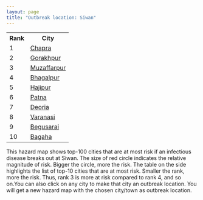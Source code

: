 ```yaml
---
layout: page
title: "Outbreak location: Siwan"
---
```

<div class="flex-container">
<div class="flex-item-left" id="mapid">
<script src="https://buda-magenta.github.io/hazard_map/load_map.js"></script>

<script>
var marker_outbreak = L.marker([26.131004, 84.391257],{"autoPan": true}).addTo(map); marker_outbreak.bindTooltip("Siwan").openTooltip();

var circle_1 = L.circle([25.773344, 84.784977], {"pane": "markerPane", "color": "red", "fill": true, "fillOpacity": 0.2, "fillRule": "evenodd", "lineCap": "round", "lineJoin": "round", "opacity": 1.0, "radius": 136124, "stroke": true, "weight": 3}).addTo(map);
circle_1.bindTooltip("Chapra<br>rank: 1<br>hazard index: 0.136125")
circle_1.bindPopup('<a href="https://buda-magenta.github.io/hazard_map/Chapra">Chapra</a>')

var circle_2 = L.circle([26.671329, 83.364583], {"pane": "markerPane", "color": "red", "fill": true, "fillOpacity": 0.2, "fillRule": "evenodd", "lineCap": "round", "lineJoin": "round", "opacity": 1.0, "radius": 101293, "stroke": true, "weight": 3}).addTo(map);
circle_2.bindTooltip("Gorakhpur<br>rank: 2<br>hazard index: 0.101293")
circle_2.bindPopup('<a href="https://buda-magenta.github.io/hazard_map/Gorakhpur">Gorakhpur</a>')

var circle_3 = L.circle([26.148658, 85.340013], {"pane": "markerPane", "color": "red", "fill": true, "fillOpacity": 0.2, "fillRule": "evenodd", "lineCap": "round", "lineJoin": "round", "opacity": 1.0, "radius": 26555, "stroke": true, "weight": 3}).addTo(map);
circle_3.bindTooltip("Muzaffarpur<br>rank: 3<br>hazard index: 0.026555")
circle_3.bindPopup('<a href="https://buda-magenta.github.io/hazard_map/Muzaffarpur">Muzaffarpur</a>')

var circle_4 = L.circle([25.286698, 87.132254], {"pane": "markerPane", "color": "red", "fill": true, "fillOpacity": 0.2, "fillRule": "evenodd", "lineCap": "round", "lineJoin": "round", "opacity": 1.0, "radius": 16683, "stroke": true, "weight": 3}).addTo(map);
circle_4.bindTooltip("Bhagalpur<br>rank: 4<br>hazard index: 0.016683")
circle_4.bindPopup('<a href="https://buda-magenta.github.io/hazard_map/Bhagalpur">Bhagalpur</a>')

var circle_5 = L.circle([25.720581, 85.255560], {"pane": "markerPane", "color": "red", "fill": true, "fillOpacity": 0.2, "fillRule": "evenodd", "lineCap": "round", "lineJoin": "round", "opacity": 1.0, "radius": 12618, "stroke": true, "weight": 3}).addTo(map);
circle_5.bindTooltip("Hajipur<br>rank: 5<br>hazard index: 0.012618")
circle_5.bindPopup('<a href="https://buda-magenta.github.io/hazard_map/Hajipur">Hajipur</a>')

var circle_6 = L.circle([25.609324, 85.123525], {"pane": "markerPane", "color": "red", "fill": true, "fillOpacity": 0.2, "fillRule": "evenodd", "lineCap": "round", "lineJoin": "round", "opacity": 1.0, "radius": 11495, "stroke": true, "weight": 3}).addTo(map);
circle_6.bindTooltip("Patna<br>rank: 6<br>hazard index: 0.011495")
circle_6.bindPopup('<a href="https://buda-magenta.github.io/hazard_map/Patna">Patna</a>')

var circle_7 = L.circle([26.423847, 83.762732], {"pane": "markerPane", "color": "red", "fill": true, "fillOpacity": 0.2, "fillRule": "evenodd", "lineCap": "round", "lineJoin": "round", "opacity": 1.0, "radius": 9623, "stroke": true, "weight": 3}).addTo(map);
circle_7.bindTooltip("Deoria<br>rank: 7<br>hazard index: 0.009623")
circle_7.bindPopup('<a href="https://buda-magenta.github.io/hazard_map/Deoria">Deoria</a>')

var circle_8 = L.circle([25.335649, 83.007629], {"pane": "markerPane", "color": "red", "fill": true, "fillOpacity": 0.2, "fillRule": "evenodd", "lineCap": "round", "lineJoin": "round", "opacity": 1.0, "radius": 6071, "stroke": true, "weight": 3}).addTo(map);
circle_8.bindTooltip("Varanasi<br>rank: 8<br>hazard index: 0.006071")
circle_8.bindPopup('<a href="https://buda-magenta.github.io/hazard_map/Varanasi">Varanasi</a>')

var circle_9 = L.circle([25.512719, 86.090571], {"pane": "markerPane", "color": "red", "fill": true, "fillOpacity": 0.2, "fillRule": "evenodd", "lineCap": "round", "lineJoin": "round", "opacity": 1.0, "radius": 6004, "stroke": true, "weight": 3}).addTo(map);
circle_9.bindTooltip("Begusarai<br>rank: 9<br>hazard index: 0.006005")
circle_9.bindPopup('<a href="https://buda-magenta.github.io/hazard_map/Begusarai">Begusarai</a>')

var circle_10 = L.circle([27.059011, 84.206464], {"pane": "markerPane", "color": "red", "fill": true, "fillOpacity": 0.2, "fillRule": "evenodd", "lineCap": "round", "lineJoin": "round", "opacity": 1.0, "radius": 4125, "stroke": true, "weight": 3}).addTo(map);
circle_10.bindTooltip("Bagaha<br>rank: 10<br>hazard index: 0.004126")
circle_10.bindPopup('<a href="https://buda-magenta.github.io/hazard_map/Bagaha">Bagaha</a>')

var circle_11 = L.circle([26.838100, 80.934600], {"pane": "markerPane", "color": "red", "fill": true, "fillOpacity": 0.2, "fillRule": "evenodd", "lineCap": "round", "lineJoin": "round", "opacity": 1.0, "radius": 3536, "stroke": true, "weight": 3}).addTo(map);
circle_11.bindTooltip("Lucknow<br>rank: 11<br>hazard index: 0.003536")
circle_11.bindPopup('<a href="https://buda-magenta.github.io/hazard_map/Lucknow">Lucknow</a>')

var circle_12 = L.circle([26.083143, 86.032571], {"pane": "markerPane", "color": "red", "fill": true, "fillOpacity": 0.2, "fillRule": "evenodd", "lineCap": "round", "lineJoin": "round", "opacity": 1.0, "radius": 2984, "stroke": true, "weight": 3}).addTo(map);
circle_12.bindTooltip("Darbhanga<br>rank: 12<br>hazard index: 0.002985")
circle_12.bindPopup('<a href="https://buda-magenta.github.io/hazard_map/Darbhanga">Darbhanga</a>')

var circle_13 = L.circle([27.985060, 80.753845], {"pane": "markerPane", "color": "red", "fill": true, "fillOpacity": 0.2, "fillRule": "evenodd", "lineCap": "round", "lineJoin": "round", "opacity": 1.0, "radius": 2951, "stroke": true, "weight": 3}).addTo(map);
circle_13.bindTooltip("Lakhimpur<br>rank: 13<br>hazard index: 0.002952")
circle_13.bindPopup('<a href="https://buda-magenta.github.io/hazard_map/Lakhimpur">Lakhimpur</a>')

var circle_14 = L.circle([25.877933, 84.119959], {"pane": "markerPane", "color": "red", "fill": true, "fillOpacity": 0.2, "fillRule": "evenodd", "lineCap": "round", "lineJoin": "round", "opacity": 1.0, "radius": 2513, "stroke": true, "weight": 3}).addTo(map);
circle_14.bindTooltip("Ballia<br>rank: 14<br>hazard index: 0.002514")
circle_14.bindPopup('<a href="https://buda-magenta.github.io/hazard_map/Ballia">Ballia</a>')

var circle_15 = L.circle([19.075990, 72.877393], {"pane": "markerPane", "color": "red", "fill": true, "fillOpacity": 0.2, "fillRule": "evenodd", "lineCap": "round", "lineJoin": "round", "opacity": 1.0, "radius": 2461, "stroke": true, "weight": 3}).addTo(map);
circle_15.bindTooltip("Mumbai<br>rank: 15<br>hazard index: 0.002462")
circle_15.bindPopup('<a href="https://buda-magenta.github.io/hazard_map/Mumbai">Mumbai</a>')

var circle_16 = L.circle([25.954628, 83.647350], {"pane": "markerPane", "color": "red", "fill": true, "fillOpacity": 0.2, "fillRule": "evenodd", "lineCap": "round", "lineJoin": "round", "opacity": 1.0, "radius": 2335, "stroke": true, "weight": 3}).addTo(map);
circle_16.bindTooltip("Maunath Bhanjan<br>rank: 16<br>hazard index: 0.002335")
circle_16.bindPopup('<a href="https://buda-magenta.github.io/hazard_map/Maunath_Bhanjan">Maunath Bhanjan</a>')

var circle_17 = L.circle([24.796436, 85.007956], {"pane": "markerPane", "color": "red", "fill": true, "fillOpacity": 0.2, "fillRule": "evenodd", "lineCap": "round", "lineJoin": "round", "opacity": 1.0, "radius": 2330, "stroke": true, "weight": 3}).addTo(map);
circle_17.bindTooltip("Gaya<br>rank: 17<br>hazard index: 0.002330")
circle_17.bindPopup('<a href="https://buda-magenta.github.io/hazard_map/Gaya">Gaya</a>')

var circle_18 = L.circle([25.832642, 86.614893], {"pane": "markerPane", "color": "red", "fill": true, "fillOpacity": 0.2, "fillRule": "evenodd", "lineCap": "round", "lineJoin": "round", "opacity": 1.0, "radius": 2122, "stroke": true, "weight": 3}).addTo(map);
circle_18.bindTooltip("Saharsa<br>rank: 18<br>hazard index: 0.002123")
circle_18.bindPopup('<a href="https://buda-magenta.github.io/hazard_map/Saharsa">Saharsa</a>')

var circle_19 = L.circle([25.560900, 87.647654], {"pane": "markerPane", "color": "red", "fill": true, "fillOpacity": 0.2, "fillRule": "evenodd", "lineCap": "round", "lineJoin": "round", "opacity": 1.0, "radius": 2037, "stroke": true, "weight": 3}).addTo(map);
circle_19.bindTooltip("Katihar<br>rank: 19<br>hazard index: 0.002037")
circle_19.bindPopup('<a href="https://buda-magenta.github.io/hazard_map/Katihar">Katihar</a>')

var circle_20 = L.circle([26.724789, 82.793269], {"pane": "markerPane", "color": "red", "fill": true, "fillOpacity": 0.2, "fillRule": "evenodd", "lineCap": "round", "lineJoin": "round", "opacity": 1.0, "radius": 1894, "stroke": true, "weight": 3}).addTo(map);
circle_20.bindTooltip("Basti<br>rank: 20<br>hazard index: 0.001895")
circle_20.bindPopup('<a href="https://buda-magenta.github.io/hazard_map/Basti">Basti</a>')

var circle_21 = L.circle([26.055318, 82.993139], {"pane": "markerPane", "color": "red", "fill": true, "fillOpacity": 0.2, "fillRule": "evenodd", "lineCap": "round", "lineJoin": "round", "opacity": 1.0, "radius": 1560, "stroke": true, "weight": 3}).addTo(map);
circle_21.bindTooltip("Nizamabad<br>rank: 21<br>hazard index: 0.001561")
circle_21.bindPopup('<a href="https://buda-magenta.github.io/hazard_map/Nizamabad">Nizamabad</a>')

var circle_22 = L.circle([26.460914, 80.321759], {"pane": "markerPane", "color": "red", "fill": true, "fillOpacity": 0.2, "fillRule": "evenodd", "lineCap": "round", "lineJoin": "round", "opacity": 1.0, "radius": 1549, "stroke": true, "weight": 3}).addTo(map);
circle_22.bindTooltip("Kanpur<br>rank: 22<br>hazard index: 0.001549")
circle_22.bindPopup('<a href="https://buda-magenta.github.io/hazard_map/Kanpur">Kanpur</a>')

var circle_23 = L.circle([26.716413, 88.430992], {"pane": "markerPane", "color": "red", "fill": true, "fillOpacity": 0.2, "fillRule": "evenodd", "lineCap": "round", "lineJoin": "round", "opacity": 1.0, "radius": 1530, "stroke": true, "weight": 3}).addTo(map);
circle_23.bindTooltip("Siliguri<br>rank: 23<br>hazard index: 0.001530")
circle_23.bindPopup('<a href="https://buda-magenta.github.io/hazard_map/Siliguri">Siliguri</a>')

var circle_24 = L.circle([25.205305, 85.514612], {"pane": "markerPane", "color": "red", "fill": true, "fillOpacity": 0.2, "fillRule": "evenodd", "lineCap": "round", "lineJoin": "round", "opacity": 1.0, "radius": 1492, "stroke": true, "weight": 3}).addTo(map);
circle_24.bindTooltip("Biharsharif<br>rank: 24<br>hazard index: 0.001493")
circle_24.bindPopup('<a href="https://buda-magenta.github.io/hazard_map/Biharsharif">Biharsharif</a>')

var circle_25 = L.circle([25.623457, 84.596839], {"pane": "markerPane", "color": "red", "fill": true, "fillOpacity": 0.2, "fillRule": "evenodd", "lineCap": "round", "lineJoin": "round", "opacity": 1.0, "radius": 1312, "stroke": true, "weight": 3}).addTo(map);
circle_25.bindTooltip("Arrah<br>rank: 25<br>hazard index: 0.001313")
circle_25.bindPopup('<a href="https://buda-magenta.github.io/hazard_map/Arrah">Arrah</a>')

var circle_26 = L.circle([21.170200, 72.831100], {"pane": "markerPane", "color": "red", "fill": true, "fillOpacity": 0.2, "fillRule": "evenodd", "lineCap": "round", "lineJoin": "round", "opacity": 1.0, "radius": 1238, "stroke": true, "weight": 3}).addTo(map);
circle_26.bindTooltip("Surat<br>rank: 26<br>hazard index: 0.001238")
circle_26.bindPopup('<a href="https://buda-magenta.github.io/hazard_map/Surat">Surat</a>')

var circle_27 = L.circle([25.531031, 78.652689], {"pane": "markerPane", "color": "red", "fill": true, "fillOpacity": 0.2, "fillRule": "evenodd", "lineCap": "round", "lineJoin": "round", "opacity": 1.0, "radius": 1170, "stroke": true, "weight": 3}).addTo(map);
circle_27.bindTooltip("Jhansi<br>rank: 27<br>hazard index: 0.001171")
circle_27.bindPopup('<a href="https://buda-magenta.github.io/hazard_map/Jhansi">Jhansi</a>')

var circle_28 = L.circle([28.651718, 77.221939], {"pane": "markerPane", "color": "red", "fill": true, "fillOpacity": 0.2, "fillRule": "evenodd", "lineCap": "round", "lineJoin": "round", "opacity": 1.0, "radius": 1087, "stroke": true, "weight": 3}).addTo(map);
circle_28.bindTooltip("Delhi<br>rank: 28<br>hazard index: 0.001087")
circle_28.bindPopup('<a href="https://buda-magenta.github.io/hazard_map/Delhi">Delhi</a>')

var circle_29 = L.circle([25.329791, 86.456777], {"pane": "markerPane", "color": "red", "fill": true, "fillOpacity": 0.2, "fillRule": "evenodd", "lineCap": "round", "lineJoin": "round", "opacity": 1.0, "radius": 1061, "stroke": true, "weight": 3}).addTo(map);
circle_29.bindTooltip("Jamalpur<br>rank: 29<br>hazard index: 0.001062")
circle_29.bindPopup('<a href="https://buda-magenta.github.io/hazard_map/Jamalpur">Jamalpur</a>')

var circle_30 = L.circle([26.269721, 82.994425], {"pane": "markerPane", "color": "red", "fill": true, "fillOpacity": 0.2, "fillRule": "evenodd", "lineCap": "round", "lineJoin": "round", "opacity": 1.0, "radius": 1060, "stroke": true, "weight": 3}).addTo(map);
circle_30.bindTooltip("Burhanpur<br>rank: 30<br>hazard index: 0.001060")
circle_30.bindPopup('<a href="https://buda-magenta.github.io/hazard_map/Burhanpur">Burhanpur</a>')

var circle_31 = L.circle([26.791073, 84.560107], {"pane": "markerPane", "color": "red", "fill": true, "fillOpacity": 0.2, "fillRule": "evenodd", "lineCap": "round", "lineJoin": "round", "opacity": 1.0, "radius": 1028, "stroke": true, "weight": 3}).addTo(map);
circle_31.bindTooltip("Bettiah<br>rank: 31<br>hazard index: 0.001028")
circle_31.bindPopup('<a href="https://buda-magenta.github.io/hazard_map/Bettiah">Bettiah</a>')

var circle_32 = L.circle([22.541418, 88.357691], {"pane": "markerPane", "color": "red", "fill": true, "fillOpacity": 0.2, "fillRule": "evenodd", "lineCap": "round", "lineJoin": "round", "opacity": 1.0, "radius": 1015, "stroke": true, "weight": 3}).addTo(map);
circle_32.bindTooltip("Kolkata<br>rank: 32<br>hazard index: 0.001016")
circle_32.bindPopup('<a href="https://buda-magenta.github.io/hazard_map/Kolkata">Kolkata</a>')

var circle_33 = L.circle([26.669512, 84.957411], {"pane": "markerPane", "color": "red", "fill": true, "fillOpacity": 0.2, "fillRule": "evenodd", "lineCap": "round", "lineJoin": "round", "opacity": 1.0, "radius": 1013, "stroke": true, "weight": 3}).addTo(map);
circle_33.bindTooltip("Motihari<br>rank: 33<br>hazard index: 0.001013")
circle_33.bindPopup('<a href="https://buda-magenta.github.io/hazard_map/Motihari">Motihari</a>')

var circle_34 = L.circle([25.438130, 81.833800], {"pane": "markerPane", "color": "red", "fill": true, "fillOpacity": 0.2, "fillRule": "evenodd", "lineCap": "round", "lineJoin": "round", "opacity": 1.0, "radius": 966, "stroke": true, "weight": 3}).addTo(map);
circle_34.bindTooltip("Allahabad<br>rank: 34<br>hazard index: 0.000967")
circle_34.bindPopup('<a href="https://buda-magenta.github.io/hazard_map/Allahabad">Allahabad</a>')

var circle_35 = L.circle([25.264902, 82.985787], {"pane": "markerPane", "color": "red", "fill": true, "fillOpacity": 0.2, "fillRule": "evenodd", "lineCap": "round", "lineJoin": "round", "opacity": 1.0, "radius": 946, "stroke": true, "weight": 3}).addTo(map);
circle_35.bindTooltip("Morvi<br>rank: 35<br>hazard index: 0.000947")
circle_35.bindPopup('<a href="https://buda-magenta.github.io/hazard_map/Morvi">Morvi</a>')

var circle_36 = L.circle([25.623400, 85.041700], {"pane": "markerPane", "color": "red", "fill": true, "fillOpacity": 0.2, "fillRule": "evenodd", "lineCap": "round", "lineJoin": "round", "opacity": 1.0, "radius": 916, "stroke": true, "weight": 3}).addTo(map);
circle_36.bindTooltip("Dinapur Nizamat<br>rank: 36<br>hazard index: 0.000916")
circle_36.bindPopup('<a href="https://buda-magenta.github.io/hazard_map/Dinapur_Nizamat">Dinapur Nizamat</a>')

var circle_37 = L.circle([26.180598, 91.753943], {"pane": "markerPane", "color": "red", "fill": true, "fillOpacity": 0.2, "fillRule": "evenodd", "lineCap": "round", "lineJoin": "round", "opacity": 1.0, "radius": 893, "stroke": true, "weight": 3}).addTo(map);
circle_37.bindTooltip("Guwahati<br>rank: 37<br>hazard index: 0.000893")
circle_37.bindPopup('<a href="https://buda-magenta.github.io/hazard_map/Guwahati">Guwahati</a>')

var circle_38 = L.circle([25.895924, 82.437716], {"pane": "markerPane", "color": "red", "fill": true, "fillOpacity": 0.2, "fillRule": "evenodd", "lineCap": "round", "lineJoin": "round", "opacity": 1.0, "radius": 882, "stroke": true, "weight": 3}).addTo(map);
circle_38.bindTooltip("Badlapur<br>rank: 38<br>hazard index: 0.000882")
circle_38.bindPopup('<a href="https://buda-magenta.github.io/hazard_map/Badlapur">Badlapur</a>')

var circle_39 = L.circle([25.572433, 83.609605], {"pane": "markerPane", "color": "red", "fill": true, "fillOpacity": 0.2, "fillRule": "evenodd", "lineCap": "round", "lineJoin": "round", "opacity": 1.0, "radius": 850, "stroke": true, "weight": 3}).addTo(map);
circle_39.bindTooltip("Medinipur<br>rank: 39<br>hazard index: 0.000850")
circle_39.bindPopup('<a href="https://buda-magenta.github.io/hazard_map/Medinipur">Medinipur</a>')

var circle_40 = L.circle([25.795593, 82.488341], {"pane": "markerPane", "color": "red", "fill": true, "fillOpacity": 0.2, "fillRule": "evenodd", "lineCap": "round", "lineJoin": "round", "opacity": 1.0, "radius": 846, "stroke": true, "weight": 3}).addTo(map);
circle_40.bindTooltip("Jaunpur<br>rank: 40<br>hazard index: 0.000846")
circle_40.bindPopup('<a href="https://buda-magenta.github.io/hazard_map/Jaunpur">Jaunpur</a>')

var circle_41 = L.circle([27.109667, 81.918329], {"pane": "markerPane", "color": "red", "fill": true, "fillOpacity": 0.2, "fillRule": "evenodd", "lineCap": "round", "lineJoin": "round", "opacity": 1.0, "radius": 833, "stroke": true, "weight": 3}).addTo(map);
circle_41.bindTooltip("Gonda<br>rank: 41<br>hazard index: 0.000834")
circle_41.bindPopup('<a href="https://buda-magenta.github.io/hazard_map/Gonda">Gonda</a>')

var circle_42 = L.circle([24.900100, 84.018211], {"pane": "markerPane", "color": "red", "fill": true, "fillOpacity": 0.2, "fillRule": "evenodd", "lineCap": "round", "lineJoin": "round", "opacity": 1.0, "radius": 741, "stroke": true, "weight": 3}).addTo(map);
circle_42.bindTooltip("Sasaram<br>rank: 42<br>hazard index: 0.000741")
circle_42.bindPopup('<a href="https://buda-magenta.github.io/hazard_map/Sasaram">Sasaram</a>')

var circle_43 = L.circle([26.022697, 83.028873], {"pane": "markerPane", "color": "red", "fill": true, "fillOpacity": 0.2, "fillRule": "evenodd", "lineCap": "round", "lineJoin": "round", "opacity": 1.0, "radius": 729, "stroke": true, "weight": 3}).addTo(map);
circle_43.bindTooltip("Azamgarh<br>rank: 43<br>hazard index: 0.000729")
circle_43.bindPopup('<a href="https://buda-magenta.github.io/hazard_map/Azamgarh">Azamgarh</a>')

var circle_44 = L.circle([25.280733, 83.125128], {"pane": "markerPane", "color": "red", "fill": true, "fillOpacity": 0.2, "fillRule": "evenodd", "lineCap": "round", "lineJoin": "round", "opacity": 1.0, "radius": 677, "stroke": true, "weight": 3}).addTo(map);
circle_44.bindTooltip("Mughal Sarai<br>rank: 44<br>hazard index: 0.000677")
circle_44.bindPopup('<a href="https://buda-magenta.github.io/hazard_map/Mughal_Sarai">Mughal Sarai</a>')

var circle_45 = L.circle([25.152471, 85.006878], {"pane": "markerPane", "color": "red", "fill": true, "fillOpacity": 0.2, "fillRule": "evenodd", "lineCap": "round", "lineJoin": "round", "opacity": 1.0, "radius": 668, "stroke": true, "weight": 3}).addTo(map);
circle_45.bindTooltip("Jehanabad<br>rank: 45<br>hazard index: 0.000669")
circle_45.bindPopup('<a href="https://buda-magenta.github.io/hazard_map/Jehanabad">Jehanabad</a>')

var circle_46 = L.circle([23.687130, 86.974659], {"pane": "markerPane", "color": "red", "fill": true, "fillOpacity": 0.2, "fillRule": "evenodd", "lineCap": "round", "lineJoin": "round", "opacity": 1.0, "radius": 598, "stroke": true, "weight": 3}).addTo(map);
circle_46.bindTooltip("Asansol<br>rank: 46<br>hazard index: 0.000598")
circle_46.bindPopup('<a href="https://buda-magenta.github.io/hazard_map/Asansol">Asansol</a>')

var circle_47 = L.circle([22.801519, 86.202958], {"pane": "markerPane", "color": "red", "fill": true, "fillOpacity": 0.2, "fillRule": "evenodd", "lineCap": "round", "lineJoin": "round", "opacity": 1.0, "radius": 583, "stroke": true, "weight": 3}).addTo(map);
circle_47.bindTooltip("Jamshedpur<br>rank: 47<br>hazard index: 0.000583")
circle_47.bindPopup('<a href="https://buda-magenta.github.io/hazard_map/Jamshedpur">Jamshedpur</a>')

var circle_48 = L.circle([25.562071, 84.015672], {"pane": "markerPane", "color": "red", "fill": true, "fillOpacity": 0.2, "fillRule": "evenodd", "lineCap": "round", "lineJoin": "round", "opacity": 1.0, "radius": 543, "stroke": true, "weight": 3}).addTo(map);
circle_48.bindTooltip("Buxar<br>rank: 48<br>hazard index: 0.000544")
circle_48.bindPopup('<a href="https://buda-magenta.github.io/hazard_map/Buxar">Buxar</a>')

var circle_49 = L.circle([25.603508, 83.507454], {"pane": "markerPane", "color": "red", "fill": true, "fillOpacity": 0.2, "fillRule": "evenodd", "lineCap": "round", "lineJoin": "round", "opacity": 1.0, "radius": 513, "stroke": true, "weight": 3}).addTo(map);
circle_49.bindTooltip("Ghazipur<br>rank: 49<br>hazard index: 0.000513")
circle_49.bindPopup('<a href="https://buda-magenta.github.io/hazard_map/Ghazipur">Ghazipur</a>')

var circle_50 = L.circle([21.237947, 81.633683], {"pane": "markerPane", "color": "red", "fill": true, "fillOpacity": 0.2, "fillRule": "evenodd", "lineCap": "round", "lineJoin": "round", "opacity": 1.0, "radius": 505, "stroke": true, "weight": 3}).addTo(map);
circle_50.bindTooltip("Raipur<br>rank: 50<br>hazard index: 0.000505")
circle_50.bindPopup('<a href="https://buda-magenta.github.io/hazard_map/Raipur">Raipur</a>')

var circle_51 = L.circle([27.633333, 77.583333], {"pane": "markerPane", "color": "red", "fill": true, "fillOpacity": 0.2, "fillRule": "evenodd", "lineCap": "round", "lineJoin": "round", "opacity": 1.0, "radius": 428, "stroke": true, "weight": 3}).addTo(map);
circle_51.bindTooltip("Mathura<br>rank: 51<br>hazard index: 0.000428")
circle_51.bindPopup('<a href="https://buda-magenta.github.io/hazard_map/Mathura">Mathura</a>')

var circle_52 = L.circle([28.457876, 79.405571], {"pane": "markerPane", "color": "red", "fill": true, "fillOpacity": 0.2, "fillRule": "evenodd", "lineCap": "round", "lineJoin": "round", "opacity": 1.0, "radius": 388, "stroke": true, "weight": 3}).addTo(map);
circle_52.bindTooltip("Bareilly<br>rank: 52<br>hazard index: 0.000389")
circle_52.bindPopup('<a href="https://buda-magenta.github.io/hazard_map/Bareilly">Bareilly</a>')

var circle_53 = L.circle([23.160894, 79.949770], {"pane": "markerPane", "color": "red", "fill": true, "fillOpacity": 0.2, "fillRule": "evenodd", "lineCap": "round", "lineJoin": "round", "opacity": 1.0, "radius": 381, "stroke": true, "weight": 3}).addTo(map);
circle_53.bindTooltip("Jabalpur<br>rank: 53<br>hazard index: 0.000381")
circle_53.bindPopup('<a href="https://buda-magenta.github.io/hazard_map/Jabalpur">Jabalpur</a>')

var circle_54 = L.circle([23.795281, 86.430964], {"pane": "markerPane", "color": "red", "fill": true, "fillOpacity": 0.2, "fillRule": "evenodd", "lineCap": "round", "lineJoin": "round", "opacity": 1.0, "radius": 316, "stroke": true, "weight": 3}).addTo(map);
circle_54.bindTooltip("Dhanbad<br>rank: 54<br>hazard index: 0.000317")
circle_54.bindPopup('<a href="https://buda-magenta.github.io/hazard_map/Dhanbad">Dhanbad</a>')

var circle_55 = L.circle([24.965712, 88.127778], {"pane": "markerPane", "color": "red", "fill": true, "fillOpacity": 0.2, "fillRule": "evenodd", "lineCap": "round", "lineJoin": "round", "opacity": 1.0, "radius": 311, "stroke": true, "weight": 3}).addTo(map);
circle_55.bindTooltip("English Bazar<br>rank: 55<br>hazard index: 0.000311")
circle_55.bindPopup('<a href="https://buda-magenta.github.io/hazard_map/English_Bazar">English Bazar</a>')

var circle_56 = L.circle([23.370035, 85.325013], {"pane": "markerPane", "color": "red", "fill": true, "fillOpacity": 0.2, "fillRule": "evenodd", "lineCap": "round", "lineJoin": "round", "opacity": 1.0, "radius": 292, "stroke": true, "weight": 3}).addTo(map);
circle_56.bindTooltip("Ranchi<br>rank: 56<br>hazard index: 0.000293")
circle_56.bindPopup('<a href="https://buda-magenta.github.io/hazard_map/Ranchi">Ranchi</a>')

var circle_57 = L.circle([19.194329, 72.970178], {"pane": "markerPane", "color": "red", "fill": true, "fillOpacity": 0.2, "fillRule": "evenodd", "lineCap": "round", "lineJoin": "round", "opacity": 1.0, "radius": 258, "stroke": true, "weight": 3}).addTo(map);
circle_57.bindTooltip("Thane<br>rank: 57<br>hazard index: 0.000258")
circle_57.bindPopup('<a href="https://buda-magenta.github.io/hazard_map/Thane">Thane</a>')

var circle_58 = L.circle([24.500000, 81.000000], {"pane": "markerPane", "color": "red", "fill": true, "fillOpacity": 0.2, "fillRule": "evenodd", "lineCap": "round", "lineJoin": "round", "opacity": 1.0, "radius": 241, "stroke": true, "weight": 3}).addTo(map);
circle_58.bindTooltip("Satna<br>rank: 58<br>hazard index: 0.000241")
circle_58.bindPopup('<a href="https://buda-magenta.github.io/hazard_map/Satna">Satna</a>')

var circle_59 = L.circle([30.909016, 75.851601], {"pane": "markerPane", "color": "red", "fill": true, "fillOpacity": 0.2, "fillRule": "evenodd", "lineCap": "round", "lineJoin": "round", "opacity": 1.0, "radius": 240, "stroke": true, "weight": 3}).addTo(map);
circle_59.bindTooltip("Ludhiana<br>rank: 59<br>hazard index: 0.000240")
circle_59.bindPopup('<a href="https://buda-magenta.github.io/hazard_map/Ludhiana">Ludhiana</a>')

var circle_60 = L.circle([23.258486, 77.401989], {"pane": "markerPane", "color": "red", "fill": true, "fillOpacity": 0.2, "fillRule": "evenodd", "lineCap": "round", "lineJoin": "round", "opacity": 1.0, "radius": 238, "stroke": true, "weight": 3}).addTo(map);
circle_60.bindTooltip("Bhopal<br>rank: 60<br>hazard index: 0.000239")
circle_60.bindPopup('<a href="https://buda-magenta.github.io/hazard_map/Bhopal">Bhopal</a>')

var circle_61 = L.circle([26.000000, 87.500000], {"pane": "markerPane", "color": "red", "fill": true, "fillOpacity": 0.2, "fillRule": "evenodd", "lineCap": "round", "lineJoin": "round", "opacity": 1.0, "radius": 220, "stroke": true, "weight": 3}).addTo(map);
circle_61.bindTooltip("Purnia<br>rank: 61<br>hazard index: 0.000221")
circle_61.bindPopup('<a href="https://buda-magenta.github.io/hazard_map/Purnia">Purnia</a>')

var circle_62 = L.circle([26.298638, 87.953148], {"pane": "markerPane", "color": "red", "fill": true, "fillOpacity": 0.2, "fillRule": "evenodd", "lineCap": "round", "lineJoin": "round", "opacity": 1.0, "radius": 207, "stroke": true, "weight": 3}).addTo(map);
circle_62.bindTooltip("Kishanganj<br>rank: 62<br>hazard index: 0.000208")
circle_62.bindPopup('<a href="https://buda-magenta.github.io/hazard_map/Kishanganj">Kishanganj</a>')

var circle_63 = L.circle([20.011247, 73.790236], {"pane": "markerPane", "color": "red", "fill": true, "fillOpacity": 0.2, "fillRule": "evenodd", "lineCap": "round", "lineJoin": "round", "opacity": 1.0, "radius": 202, "stroke": true, "weight": 3}).addTo(map);
circle_63.bindTooltip("Nashik<br>rank: 63<br>hazard index: 0.000203")
circle_63.bindPopup('<a href="https://buda-magenta.github.io/hazard_map/Nashik">Nashik</a>')

var circle_64 = L.circle([22.383333, 82.133333], {"pane": "markerPane", "color": "red", "fill": true, "fillOpacity": 0.2, "fillRule": "evenodd", "lineCap": "round", "lineJoin": "round", "opacity": 1.0, "radius": 165, "stroke": true, "weight": 3}).addTo(map);
circle_64.bindTooltip("Bilaspur<br>rank: 64<br>hazard index: 0.000165")
circle_64.bindPopup('<a href="https://buda-magenta.github.io/hazard_map/Bilaspur">Bilaspur</a>')

var circle_65 = L.circle([19.169335, 77.311013], {"pane": "markerPane", "color": "red", "fill": true, "fillOpacity": 0.2, "fillRule": "evenodd", "lineCap": "round", "lineJoin": "round", "opacity": 1.0, "radius": 164, "stroke": true, "weight": 3}).addTo(map);
circle_65.bindTooltip("Nanded Waghala<br>rank: 65<br>hazard index: 0.000164")
circle_65.bindPopup('<a href="https://buda-magenta.github.io/hazard_map/Nanded_Waghala">Nanded Waghala</a>')

var circle_66 = L.circle([28.863842, 78.805778], {"pane": "markerPane", "color": "red", "fill": true, "fillOpacity": 0.2, "fillRule": "evenodd", "lineCap": "round", "lineJoin": "round", "opacity": 1.0, "radius": 161, "stroke": true, "weight": 3}).addTo(map);
circle_66.bindTooltip("Moradabad<br>rank: 66<br>hazard index: 0.000162")
circle_66.bindPopup('<a href="https://buda-magenta.github.io/hazard_map/Moradabad">Moradabad</a>')

var circle_67 = L.circle([22.782355, 86.159003], {"pane": "markerPane", "color": "red", "fill": true, "fillOpacity": 0.2, "fillRule": "evenodd", "lineCap": "round", "lineJoin": "round", "opacity": 1.0, "radius": 161, "stroke": true, "weight": 3}).addTo(map);
circle_67.bindTooltip("Adityapur<br>rank: 67<br>hazard index: 0.000161")
circle_67.bindPopup('<a href="https://buda-magenta.github.io/hazard_map/Adityapur">Adityapur</a>')

var circle_68 = L.circle([26.626484, 88.734077], {"pane": "markerPane", "color": "red", "fill": true, "fillOpacity": 0.2, "fillRule": "evenodd", "lineCap": "round", "lineJoin": "round", "opacity": 1.0, "radius": 158, "stroke": true, "weight": 3}).addTo(map);
circle_68.bindTooltip("Jalpaiguri<br>rank: 68<br>hazard index: 0.000159")
circle_68.bindPopup('<a href="https://buda-magenta.github.io/hazard_map/Jalpaiguri">Jalpaiguri</a>')

var circle_69 = L.circle([13.083694, 80.270186], {"pane": "markerPane", "color": "red", "fill": true, "fillOpacity": 0.2, "fillRule": "evenodd", "lineCap": "round", "lineJoin": "round", "opacity": 1.0, "radius": 146, "stroke": true, "weight": 3}).addTo(map);
circle_69.bindTooltip("Chennai<br>rank: 69<br>hazard index: 0.000147")
circle_69.bindPopup('<a href="https://buda-magenta.github.io/hazard_map/Chennai">Chennai</a>')

var circle_70 = L.circle([31.634308, 74.873679], {"pane": "markerPane", "color": "red", "fill": true, "fillOpacity": 0.2, "fillRule": "evenodd", "lineCap": "round", "lineJoin": "round", "opacity": 1.0, "radius": 143, "stroke": true, "weight": 3}).addTo(map);
circle_70.bindTooltip("Amritsar<br>rank: 70<br>hazard index: 0.000143")
circle_70.bindPopup('<a href="https://buda-magenta.github.io/hazard_map/Amritsar">Amritsar</a>')

var circle_71 = L.circle([22.305199, 70.802834], {"pane": "markerPane", "color": "red", "fill": true, "fillOpacity": 0.2, "fillRule": "evenodd", "lineCap": "round", "lineJoin": "round", "opacity": 1.0, "radius": 139, "stroke": true, "weight": 3}).addTo(map);
circle_71.bindTooltip("Rajkot<br>rank: 71<br>hazard index: 0.000140")
circle_71.bindPopup('<a href="https://buda-magenta.github.io/hazard_map/Rajkot">Rajkot</a>')

var circle_72 = L.circle([26.638076, 82.059024], {"pane": "markerPane", "color": "red", "fill": true, "fillOpacity": 0.2, "fillRule": "evenodd", "lineCap": "round", "lineJoin": "round", "opacity": 1.0, "radius": 138, "stroke": true, "weight": 3}).addTo(map);
circle_72.bindTooltip("Faizabad<br>rank: 72<br>hazard index: 0.000139")
circle_72.bindPopup('<a href="https://buda-magenta.github.io/hazard_map/Faizabad">Faizabad</a>')

var circle_73 = L.circle([25.680654, 88.124646], {"pane": "markerPane", "color": "red", "fill": true, "fillOpacity": 0.2, "fillRule": "evenodd", "lineCap": "round", "lineJoin": "round", "opacity": 1.0, "radius": 138, "stroke": true, "weight": 3}).addTo(map);
circle_73.bindTooltip("Raiganj<br>rank: 73<br>hazard index: 0.000139")
circle_73.bindPopup('<a href="https://buda-magenta.github.io/hazard_map/Raiganj">Raiganj</a>')

var circle_74 = L.circle([20.843512, 75.525927], {"pane": "markerPane", "color": "red", "fill": true, "fillOpacity": 0.2, "fillRule": "evenodd", "lineCap": "round", "lineJoin": "round", "opacity": 1.0, "radius": 134, "stroke": true, "weight": 3}).addTo(map);
circle_74.bindTooltip("Jalgaon<br>rank: 74<br>hazard index: 0.000135")
circle_74.bindPopup('<a href="https://buda-magenta.github.io/hazard_map/Jalgaon">Jalgaon</a>')

var circle_75 = L.circle([21.199035, 81.397955], {"pane": "markerPane", "color": "red", "fill": true, "fillOpacity": 0.2, "fillRule": "evenodd", "lineCap": "round", "lineJoin": "round", "opacity": 1.0, "radius": 134, "stroke": true, "weight": 3}).addTo(map);
circle_75.bindTooltip("Durg<br>rank: 75<br>hazard index: 0.000134")
circle_75.bindPopup('<a href="https://buda-magenta.github.io/hazard_map/Durg">Durg</a>')

var circle_76 = L.circle([28.651718, 77.221939], {"pane": "markerPane", "color": "red", "fill": true, "fillOpacity": 0.2, "fillRule": "evenodd", "lineCap": "round", "lineJoin": "round", "opacity": 1.0, "radius": 128, "stroke": true, "weight": 3}).addTo(map);
circle_76.bindTooltip("Dehri<br>rank: 76<br>hazard index: 0.000128")
circle_76.bindPopup('<a href="https://buda-magenta.github.io/hazard_map/Dehri">Dehri</a>')

var circle_77 = L.circle([31.292011, 75.568058], {"pane": "markerPane", "color": "red", "fill": true, "fillOpacity": 0.2, "fillRule": "evenodd", "lineCap": "round", "lineJoin": "round", "opacity": 1.0, "radius": 128, "stroke": true, "weight": 3}).addTo(map);
circle_77.bindTooltip("Jalandhar<br>rank: 77<br>hazard index: 0.000128")
circle_77.bindPopup('<a href="https://buda-magenta.github.io/hazard_map/Jalandhar">Jalandhar</a>')

var circle_78 = L.circle([23.535048, 87.338043], {"pane": "markerPane", "color": "red", "fill": true, "fillOpacity": 0.2, "fillRule": "evenodd", "lineCap": "round", "lineJoin": "round", "opacity": 1.0, "radius": 128, "stroke": true, "weight": 3}).addTo(map);
circle_78.bindTooltip("Durgapur<br>rank: 78<br>hazard index: 0.000128")
circle_78.bindPopup('<a href="https://buda-magenta.github.io/hazard_map/Durgapur">Durgapur</a>')

var circle_79 = L.circle([17.388786, 78.461065], {"pane": "markerPane", "color": "red", "fill": true, "fillOpacity": 0.2, "fillRule": "evenodd", "lineCap": "round", "lineJoin": "round", "opacity": 1.0, "radius": 124, "stroke": true, "weight": 3}).addTo(map);
circle_79.bindTooltip("Hyderabad<br>rank: 79<br>hazard index: 0.000125")
circle_79.bindPopup('<a href="https://buda-magenta.github.io/hazard_map/Hyderabad">Hyderabad</a>')

var circle_80 = L.circle([28.794068, 79.185930], {"pane": "markerPane", "color": "red", "fill": true, "fillOpacity": 0.2, "fillRule": "evenodd", "lineCap": "round", "lineJoin": "round", "opacity": 1.0, "radius": 116, "stroke": true, "weight": 3}).addTo(map);
circle_80.bindTooltip("Rampur<br>rank: 80<br>hazard index: 0.000116")
circle_80.bindPopup('<a href="https://buda-magenta.github.io/hazard_map/Rampur">Rampur</a>')

var circle_81 = L.circle([23.699128, 85.991069], {"pane": "markerPane", "color": "red", "fill": true, "fillOpacity": 0.2, "fillRule": "evenodd", "lineCap": "round", "lineJoin": "round", "opacity": 1.0, "radius": 112, "stroke": true, "weight": 3}).addTo(map);
circle_81.bindTooltip("Bokaro<br>rank: 81<br>hazard index: 0.000113")
circle_81.bindPopup('<a href="https://buda-magenta.github.io/hazard_map/Bokaro">Bokaro</a>')

var circle_82 = L.circle([27.437194, 79.489129], {"pane": "markerPane", "color": "red", "fill": true, "fillOpacity": 0.2, "fillRule": "evenodd", "lineCap": "round", "lineJoin": "round", "opacity": 1.0, "radius": 112, "stroke": true, "weight": 3}).addTo(map);
circle_82.bindTooltip("Farrukhabad<br>rank: 82<br>hazard index: 0.000112")
circle_82.bindPopup('<a href="https://buda-magenta.github.io/hazard_map/Farrukhabad">Farrukhabad</a>')

var circle_83 = L.circle([23.332200, 86.361600], {"pane": "markerPane", "color": "red", "fill": true, "fillOpacity": 0.2, "fillRule": "evenodd", "lineCap": "round", "lineJoin": "round", "opacity": 1.0, "radius": 112, "stroke": true, "weight": 3}).addTo(map);
circle_83.bindTooltip("Purulia<br>rank: 83<br>hazard index: 0.000112")
circle_83.bindPopup('<a href="https://buda-magenta.github.io/hazard_map/Purulia">Purulia</a>')

var circle_84 = L.circle([29.988077, 77.508130], {"pane": "markerPane", "color": "red", "fill": true, "fillOpacity": 0.2, "fillRule": "evenodd", "lineCap": "round", "lineJoin": "round", "opacity": 1.0, "radius": 106, "stroke": true, "weight": 3}).addTo(map);
circle_84.bindTooltip("Saharanpur<br>rank: 84<br>hazard index: 0.000107")
circle_84.bindPopup('<a href="https://buda-magenta.github.io/hazard_map/Saharanpur">Saharanpur</a>')

var circle_85 = L.circle([20.993276, 75.839983], {"pane": "markerPane", "color": "red", "fill": true, "fillOpacity": 0.2, "fillRule": "evenodd", "lineCap": "round", "lineJoin": "round", "opacity": 1.0, "radius": 105, "stroke": true, "weight": 3}).addTo(map);
circle_85.bindTooltip("Bhusawal<br>rank: 85<br>hazard index: 0.000105")
circle_85.bindPopup('<a href="https://buda-magenta.github.io/hazard_map/Bhusawal">Bhusawal</a>')

var circle_86 = L.circle([27.912633, 79.746563], {"pane": "markerPane", "color": "red", "fill": true, "fillOpacity": 0.2, "fillRule": "evenodd", "lineCap": "round", "lineJoin": "round", "opacity": 1.0, "radius": 103, "stroke": true, "weight": 3}).addTo(map);
circle_86.bindTooltip("Shahjahanpur<br>rank: 86<br>hazard index: 0.000103")
circle_86.bindPopup('<a href="https://buda-magenta.github.io/hazard_map/Shahjahanpur">Shahjahanpur</a>')

var circle_87 = L.circle([18.521428, 73.854454], {"pane": "markerPane", "color": "red", "fill": true, "fillOpacity": 0.2, "fillRule": "evenodd", "lineCap": "round", "lineJoin": "round", "opacity": 1.0, "radius": 102, "stroke": true, "weight": 3}).addTo(map);
circle_87.bindTooltip("Pune<br>rank: 87<br>hazard index: 0.000103")
circle_87.bindPopup('<a href="https://buda-magenta.github.io/hazard_map/Pune">Pune</a>')

var circle_88 = L.circle([26.250000, 81.250000], {"pane": "markerPane", "color": "red", "fill": true, "fillOpacity": 0.2, "fillRule": "evenodd", "lineCap": "round", "lineJoin": "round", "opacity": 1.0, "radius": 98, "stroke": true, "weight": 3}).addTo(map);
circle_88.bindTooltip("Rae Bareli<br>rank: 88<br>hazard index: 0.000099")
circle_88.bindPopup('<a href="https://buda-magenta.github.io/hazard_map/Rae_Bareli">Rae Bareli</a>')

var circle_89 = L.circle([25.220812, 86.517204], {"pane": "markerPane", "color": "red", "fill": true, "fillOpacity": 0.2, "fillRule": "evenodd", "lineCap": "round", "lineJoin": "round", "opacity": 1.0, "radius": 95, "stroke": true, "weight": 3}).addTo(map);
circle_89.bindTooltip("Munger<br>rank: 89<br>hazard index: 0.000096")
circle_89.bindPopup('<a href="https://buda-magenta.github.io/hazard_map/Munger">Munger</a>')

var circle_90 = L.circle([25.133173, 86.525040], {"pane": "markerPane", "color": "red", "fill": true, "fillOpacity": 0.2, "fillRule": "evenodd", "lineCap": "round", "lineJoin": "round", "opacity": 1.0, "radius": 92, "stroke": true, "weight": 3}).addTo(map);
circle_90.bindTooltip("Kharagpur<br>rank: 90<br>hazard index: 0.000093")
circle_90.bindPopup('<a href="https://buda-magenta.github.io/hazard_map/Kharagpur">Kharagpur</a>')

var circle_91 = L.circle([27.209822, 79.048137], {"pane": "markerPane", "color": "red", "fill": true, "fillOpacity": 0.2, "fillRule": "evenodd", "lineCap": "round", "lineJoin": "round", "opacity": 1.0, "radius": 91, "stroke": true, "weight": 3}).addTo(map);
circle_91.bindTooltip("Mainpuri<br>rank: 91<br>hazard index: 0.000091")
circle_91.bindPopup('<a href="https://buda-magenta.github.io/hazard_map/Mainpuri">Mainpuri</a>')

var circle_92 = L.circle([23.021624, 72.579707], {"pane": "markerPane", "color": "red", "fill": true, "fillOpacity": 0.2, "fillRule": "evenodd", "lineCap": "round", "lineJoin": "round", "opacity": 1.0, "radius": 87, "stroke": true, "weight": 3}).addTo(map);
circle_92.bindTooltip("Ahmedabad<br>rank: 92<br>hazard index: 0.000088")
circle_92.bindPopup('<a href="https://buda-magenta.github.io/hazard_map/Ahmedabad">Ahmedabad</a>')

var circle_93 = L.circle([27.484460, 94.901945], {"pane": "markerPane", "color": "red", "fill": true, "fillOpacity": 0.2, "fillRule": "evenodd", "lineCap": "round", "lineJoin": "round", "opacity": 1.0, "radius": 86, "stroke": true, "weight": 3}).addTo(map);
circle_93.bindTooltip("Dibrugarh<br>rank: 93<br>hazard index: 0.000086")
circle_93.bindPopup('<a href="https://buda-magenta.github.io/hazard_map/Dibrugarh">Dibrugarh</a>')

var circle_94 = L.circle([23.730215, 86.839671], {"pane": "markerPane", "color": "red", "fill": true, "fillOpacity": 0.2, "fillRule": "evenodd", "lineCap": "round", "lineJoin": "round", "opacity": 1.0, "radius": 85, "stroke": true, "weight": 3}).addTo(map);
circle_94.bindTooltip("Kulti<br>rank: 94<br>hazard index: 0.000086")
circle_94.bindPopup('<a href="https://buda-magenta.github.io/hazard_map/Kulti">Kulti</a>')

var circle_95 = L.circle([22.297314, 73.194257], {"pane": "markerPane", "color": "red", "fill": true, "fillOpacity": 0.2, "fillRule": "evenodd", "lineCap": "round", "lineJoin": "round", "opacity": 1.0, "radius": 81, "stroke": true, "weight": 3}).addTo(map);
circle_95.bindTooltip("Vadodara<br>rank: 95<br>hazard index: 0.000081")
circle_95.bindPopup('<a href="https://buda-magenta.github.io/hazard_map/Vadodara">Vadodara</a>')

var circle_96 = L.circle([25.913591, 93.728371], {"pane": "markerPane", "color": "red", "fill": true, "fillOpacity": 0.2, "fillRule": "evenodd", "lineCap": "round", "lineJoin": "round", "opacity": 1.0, "radius": 76, "stroke": true, "weight": 3}).addTo(map);
circle_96.bindTooltip("Dimapur<br>rank: 96<br>hazard index: 0.000077")
circle_96.bindPopup('<a href="https://buda-magenta.github.io/hazard_map/Dimapur">Dimapur</a>')

var circle_97 = L.circle([21.149813, 79.082056], {"pane": "markerPane", "color": "red", "fill": true, "fillOpacity": 0.2, "fillRule": "evenodd", "lineCap": "round", "lineJoin": "round", "opacity": 1.0, "radius": 75, "stroke": true, "weight": 3}).addTo(map);
circle_97.bindTooltip("Nagpur<br>rank: 97<br>hazard index: 0.000075")
circle_97.bindPopup('<a href="https://buda-magenta.github.io/hazard_map/Nagpur">Nagpur</a>')

var circle_98 = L.circle([23.250000, 87.750000], {"pane": "markerPane", "color": "red", "fill": true, "fillOpacity": 0.2, "fillRule": "evenodd", "lineCap": "round", "lineJoin": "round", "opacity": 1.0, "radius": 71, "stroke": true, "weight": 3}).addTo(map);
circle_98.bindTooltip("Barddhaman<br>rank: 98<br>hazard index: 0.000071")
circle_98.bindPopup('<a href="https://buda-magenta.github.io/hazard_map/Barddhaman">Barddhaman</a>')

var circle_99 = L.circle([23.131954, 87.207397], {"pane": "markerPane", "color": "red", "fill": true, "fillOpacity": 0.2, "fillRule": "evenodd", "lineCap": "round", "lineJoin": "round", "opacity": 1.0, "radius": 69, "stroke": true, "weight": 3}).addTo(map);
circle_99.bindTooltip("Bankura<br>rank: 99<br>hazard index: 0.000069")
circle_99.bindPopup('<a href="https://buda-magenta.github.io/hazard_map/Bankura">Bankura</a>')

var circle_100 = L.circle([24.935635, 82.647701], {"pane": "markerPane", "color": "red", "fill": true, "fillOpacity": 0.2, "fillRule": "evenodd", "lineCap": "round", "lineJoin": "round", "opacity": 1.0, "radius": 67, "stroke": true, "weight": 3}).addTo(map);
circle_100.bindTooltip("Mirzapur<br>rank: 100<br>hazard index: 0.000068")
circle_100.bindPopup('<a href="https://buda-magenta.github.io/hazard_map/Mirzapur">Mirzapur</a>')
</script>
</div>


<div class="flex-item-right">
<table>
<tr>
<th>Rank</th>
<th>City</th>
</tr>

<tr>
<td>1</td>
<td><a href="https://buda-magenta.github.io/hazard_map/Chapra">Chapra</a></td>
</tr>

<tr>
<td>2</td>
<td><a href="https://buda-magenta.github.io/hazard_map/Gorakhpur">Gorakhpur</a></td>
</tr>

<tr>
<td>3</td>
<td><a href="https://buda-magenta.github.io/hazard_map/Muzaffarpur">Muzaffarpur</a></td>
</tr>

<tr>
<td>4</td>
<td><a href="https://buda-magenta.github.io/hazard_map/Bhagalpur">Bhagalpur</a></td>
</tr>

<tr>
<td>5</td>
<td><a href="https://buda-magenta.github.io/hazard_map/Hajipur">Hajipur</a></td>
</tr>

<tr>
<td>6</td>
<td><a href="https://buda-magenta.github.io/hazard_map/Patna">Patna</a></td>
</tr>

<tr>
<td>7</td>
<td><a href="https://buda-magenta.github.io/hazard_map/Deoria">Deoria</a></td>
</tr>

<tr>
<td>8</td>
<td><a href="https://buda-magenta.github.io/hazard_map/Varanasi">Varanasi</a></td>
</tr>

<tr>
<td>9</td>
<td><a href="https://buda-magenta.github.io/hazard_map/Begusarai">Begusarai</a></td>
</tr>

<tr>
<td>10</td>
<td><a href="https://buda-magenta.github.io/hazard_map/Bagaha">Bagaha</a></td>
</tr>

</table>
</div>
</div>


<p align="left">This hazard map shows top-100 cities that are at most risk if an infectious disease breaks out at Siwan. The size of red circle indicates the relative magnitude of risk. Bigger the circle, more the risk. The table on the side highlights the list of top-10 cities that are at most risk. Smaller the rank, more the risk. Thus, rank 3 is more at risk compared to rank 4, and so on.You can also click on any city to make that city an outbreak location. You will get a new hazard map with the chosen city/town as outbreak location.
</p>